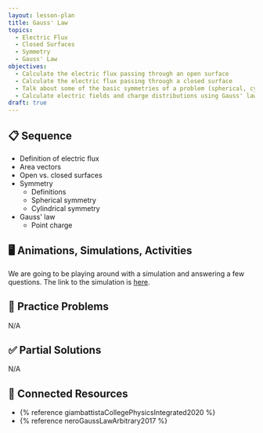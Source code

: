 ```yaml
---
layout: lesson-plan
title: Gauss' Law
topics:
  - Electric Flux
  - Closed Surfaces
  - Symmetry
  - Gauss' Law
objectives:
  - Calculate the electric flux passing through an open surface
  - Calculate the electric flux passing through a closed surface
  - Talk about some of the basic symmetries of a problem (spherical, cylindrical, etc.)
  - Calculate electric fields and charge distributions using Gauss' law
draft: true
---
```


## 📋 Sequence

* Definition of electric flux
* Area vectors
* Open vs. closed surfaces
* Symmetry
  * Definitions
  * Spherical symmetry
  * Cylindrical symmetry
* Gauss' law
  * Point charge

## 🖥️ Animations, Simulations, Activities

We are going to be playing around with a simulation and answering a few questions. The link to the simulation is [here](https://www.geogebra.org/m/r7Ue9Nac).

## 📝 Practice Problems

N/A

## ✅ Partial Solutions

N/A

## 📘 Connected Resources

* {% reference giambattistaCollegePhysicsIntegrated2020 %}
* {% reference neroGaussLawArbitrary2017 %}
